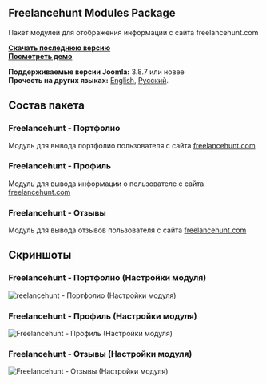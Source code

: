## Freelancehunt Modules Package
Пакет модулей для отображения информации с сайта freelancehunt.com

**[Скачать последнюю версию](https://github.com/Septdir/pkg_freelancehunt_modules/releases/latest)**   
**[Посмотреть демо](https://septdir.ru/work.html)**

**Поддерживаемые версии Joomla:** 3.8.7 или новее  
**Прочесть на других языках:**
[English](https://github.com/Septdir/pkg_freelancehunt_modules/blob/master/README.md), 
[Русский](https://github.com/Septdir/pkg_freelancehunt_modules/blob/master/README.ru-RU.md).


## Состав пакета
### Freelancehunt - Портфолио
Модуль для вывода портфолио пользователя с сайта [freelancehunt.com](https://freelancehunt.com/r/Byv3Y)

### Freelancehunt - Профиль
Модуль для вывода информации о пользователе с сайта [freelancehunt.com](https://freelancehunt.com/r/Byv3Y)

### Freelancehunt - Отзывы
Модуль для вывода отзывов пользователя с сайта [freelancehunt.com](https://freelancehunt.com/r/Byv3Y)


## Скриншоты
### Freelancehunt - Портфолио (Настройки модуля)
![reelancehunt - Портфолио (Настройки модуля)](https://septdir.ru/images/blog/37/portfolio-ru.jpg)

### Freelancehunt - Профиль (Настройки модуля)
![Freelancehunt - Профиль (Настройки модуля)](https://septdir.ru/images/blog/37/profile-ru.jpg)

### Freelancehunt - Отзывы (Настройки модуля)
![Freelancehunt - Отзывы (Настройки модуля)](https://septdir.ru/images/blog/37/reviews-ru.jpg)